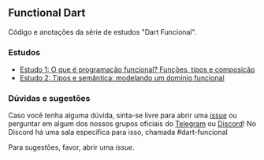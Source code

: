 ## Functional Dart

Código e anotações da série de estudos "Dart Funcional".

### Estudos

* [Estudo 1: O que é programação funcional? Funções, tipos e composição](/Episódio%2001)
* [Estudo 2: Tipos e semântica: modelando um domínio funcional](/Episódio%2002)

### Dúvidas e sugestões

Caso você tenha alguma dúvida, sinta-se livre para abrir uma [_issue_](https://github.com/Flutterando/FunctionalDart/issues/new?assignees=mateusfccp&labels=question&template=pergunta.md&title=%5BPergunta%5D+Descreva+aqui+sua+pergunta+de+forma+sucinta) ou perguntar em algum dos nossos grupos oficiais do [Telegram](https://t.me/flutterando) ou [Discord](https://discordapp.com/invite/x7X4uA9)! No Discord há uma sala específica para isso, chamada #dart-funcional

Para sugestões, favor, abrir uma _issue_.

